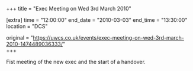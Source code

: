 +++
title = "Exec Meeting on Wed 3rd March 2010"

[extra]
time = "12:00:00"
end_date = "2010-03-03"
end_time = "13:30:00"
location = "DCS"

original = "https://uwcs.co.uk/events/exec-meeting-on-wed-3rd-march-2010-1474489036333/"    
+++

Fist meeting of the new exec and the start of a handover.

